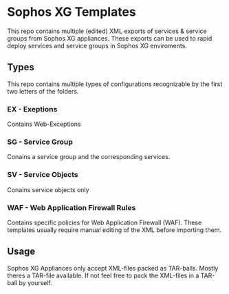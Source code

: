 # Sophos XG Templates
This repo contains multiple (edited) XML exports of services & service groups from Sophos XG appliances. These exports can be used to rapid deploy services and service groups in Sophos XG enviroments.
## Types
This repo contains multiple types of configurations recognizable by the first two letters of the folders.
### EX - Exeptions
Contains Web-Exceptions
### SG - Service Group
Conains a service group and the corresponding services.
### SV - Service Objects
Conains service objects only
### WAF - Web Application Firewall Rules
Contains specific policies for Web Application Firewall (WAF).
These templates usually require manual editing of the XML before importing them.

## Usage
Sophos XG Appliances only accept XML-files packed as TAR-balls. Mostly theres a TAR-file available. If not feel free to pack the XML-files in a TAR-ball by yourself.
